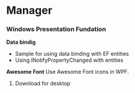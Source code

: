 # Manager

### Windows Presentation Fundation
**Data bindig**
 - Sample for using data binding with EF entities
 - Using INotifyPropertyChanged with entities

**Awesome Font**
Use Awesome Font icons in WPF.
  1. Download for desktop
